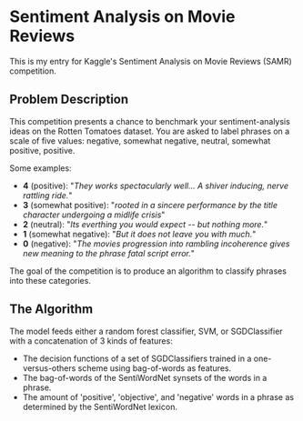Sentiment Analysis on Movie Reviews
===================================
This is my entry for Kaggle's Sentiment Analysis on Movie Reviews (SAMR) competition.

Problem Description
-------------------
This competition presents a chance to benchmark your sentiment-analysis ideas on the Rotten Tomatoes dataset. You are asked to label phrases on a scale of five values: negative, somewhat negative, neutral, somewhat positive, positive.

Some examples:
- **4** (positive): "*They works spectacularly well... A shiver inducing, nerve rattling ride.*"
- **3** (somewhat positive): "*rooted in a sincere performance by the title character undergoing a midlife crisis*"
- **2** (neutral): "*Its everthing you would expect -- but nothing more.*"
- **1** (somewhat negative): "*But it does not leave you with much.*"
- **0** (negative): "*The movies progression into rambling incoherence gives new meaning to the phrase fatal script error.*"

The goal of the competition is to produce an algorithm to classify phrases into these categories.

The Algorithm
-------------
The model feeds either a random forest classifier, SVM, or SGDClassifier with a concatenation of 3 kinds of features:
- The decision functions of a set of SGDClassifiers trained in a one-versus-others scheme using bag-of-words as features.
- The bag-of-words of the SentiWordNet synsets of the words in a phrase.
- The amount of 'positive', 'objective', and 'negative' words in a phrase as determined by the SentiWordNet lexicon.
